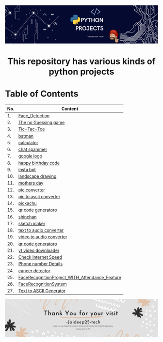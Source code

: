 ![](https://github.com/Jaideep25-tech/python_projects/blob/main/assets/python.png)

<h1 align="center"> This repository has various kinds of python projects</h1>

# Table of Contents

| No. | Content                                                                                                                   |
| --- | --------------------------------------------------------------------------------------------------------------------------|
|  1. | <a href="https://github.com/Jaideep25-tech/python_projects/tree/main/Face_Detection">Face_Detection</a>                   |
|  2. | <a href="https://github.com/Jaideep25-tech/python_projects/tree/main/The%20no%20Guessing%20game">The no Guessing game</a> |
|  3. | <a href="https://github.com/Jaideep25-tech/python_projects/tree/main/Tic-Tac-Toe">Tic-Tac-Toe</a>                   |
|  4. | <a href="https://github.com/Jaideep25-tech/python_projects/tree/main/batman">batman</a> |
|  5. | <a href="https://github.com/Jaideep25-tech/python_projects/tree/main/calculator">calculator</a>                   |
|  6. | <a href="https://github.com/Jaideep25-tech/python_projects/tree/main/chat%20spammer">chat spammer</a> |
|  7. | <a href="https://github.com/Jaideep25-tech/python_projects/tree/main/google%20logo">google logo</a>                   |
|  8. | <a href="https://github.com/Jaideep25-tech/python_projects/tree/main/happy%20birthday%20code">happy birthday code</a> |
|  9. | <a href="https://github.com/Jaideep25-tech/python_projects/tree/main/insta%20bot">insta bot</a>                   |
| 10. | <a href="https://github.com/Jaideep25-tech/python_projects/tree/main/landscape%20drawing">landscape drawing</a> |
| 11. | <a href="https://github.com/Jaideep25-tech/python_projects/tree/main/mothers%20day">mothers day</a>                   |
| 12. | <a href="https://github.com/Jaideep25-tech/python_projects/tree/main/pic%20converter">pic converter</a> |
| 13. | <a href="https://github.com/Jaideep25-tech/python_projects/tree/main/pic%20to%20ascii%20converter">pic to ascii converter</a>                   |
| 14. | <a href="https://github.com/Jaideep25-tech/python_projects/tree/main/pickachu">pickachu</a> |
| 15. | <a href="https://github.com/Jaideep25-tech/python_projects/tree/main/qr%20code%20generator">qr code generatoro</a>                   |
| 16. | <a href="https://github.com/Jaideep25-tech/python_projects/tree/main/shinchan">shinchan</a> |
| 17. | <a href="https://github.com/Jaideep25-tech/python_projects/tree/main/sketch%20maker">sketch maker</a> |
| 18. | <a href="https://github.com/Jaideep25-tech/python_projects/tree/main/text%20to%20audio%20converter">text to audio converter</a>                   |
| 19. | <a href="https://github.com/Jaideep25-tech/python_projects/tree/main/video%20to%20audio%20converter">video to audio converter</a> |
| 20. | <a href="https://github.com/Jaideep25-tech/python_projects/tree/main/qr%20code%20generator">qr code generatoro</a>                   |
| 21. | <a href="https://github.com/Jaideep25-tech/python_projects/tree/main/yt%20video%20downloader">yt video downloader</a> |
| 22. | <a href="https://github.com/Jaideep25-tech/python_projects/tree/main/Check%20Internet%20Speed">Check Internet Speed</a> |
| 23. | <a href="https://github.com/Jaideep25-tech/python_projects/tree/main/Phone%20number%20Details">Phone number Details</a> |
| 24. | <a href="https://github.com/Jaideep25-tech/python_projects/tree/main/Cancer%20Detector">cancer detector</a> |
| 25. | <a href="https://github.com/Jaideep25-tech/python_projects/tree/main/FaceRecognitionProject_WITH_Attendance_Feature">FaceRecognitionProject_WITH_Attendance_Feature</a> |
| 26. | <a href="https://github.com/Jaideep25-tech/python_projects/tree/main/FaceRecognitionSystem">FaceRecognitionSystem</a> |
| 27. | <a href="https://github.com/Jaideep25-tech/python_projects/tree/main/text-to-ascii">Text to ASCII Generator</a> |

![](https://github.com/Jaideep25-tech/Git-and-GitHub/blob/main/assets/thank%20you%20banner.png)
